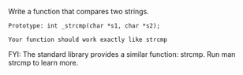 Write a function that compares two strings.



    Prototype: int _strcmp(char *s1, char *s2);

    Your function should work exactly like strcmp



FYI: The standard library provides a similar function: strcmp. Run man strcmp to learn more.
